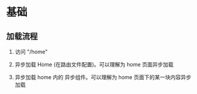 # 基础

## 加载流程

1. 访问 "/home"

2. 异步加载 Home (在路由文件配置)。可以理解为 home 页面异步加载

3. 异步加载 home 内的 异步组件。可以理解为 home 页面下的某一块内容异步加载
